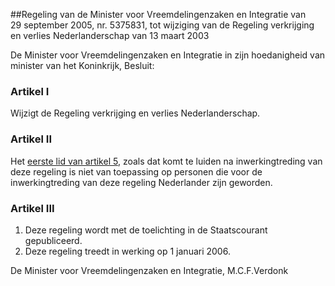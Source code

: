 <meta http-equiv='Content-Type' content='text/html; charset=utf-8' />

##Regeling van de Minister voor Vreemdelingenzaken en Integratie van 29 september 2005, nr. 5375831, tot wijziging van de Regeling verkrijging en verlies Nederlanderschap van 13 maart 2003

De Minister voor Vreemdelingenzaken en Integratie in zijn hoedanigheid van minister van het Koninkrijk,  Besluit:    

### Artikel  I  

Wijzigt de Regeling verkrijging en verlies Nederlanderschap.   

### Artikel  II  

Het [eerste lid van artikel 5](../../../../../../../../ministeriele-regeling/regeling/verkrijging/en/verlies/nederlanderschap/BWBR0013506/README.md), zoals dat komt te luiden na inwerkingtreding van deze regeling is niet van toepassing op personen die voor de inwerkingtreding van deze regeling Nederlander zijn geworden.  

### Artikel  III  

1.  Deze regeling wordt met de toelichting in de Staatscourant gepubliceerd.   
2.  Deze regeling treedt in werking op 1 januari 2006.   

De 
Minister voor Vreemdelingenzaken en Integratie, 
M.C.F.Verdonk   
